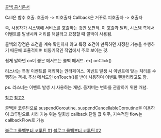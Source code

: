 [콜백 공식문서](https://kotlinlang.org/docs/async-programming.html#callbacks)

Call은 함수 호출. 호출자 -> 피호출자
Callback은 거꾸로 피호출자 -> 호출자

즉, 사용자가 시스템에 서비스를 호출하는 것인 보편적.
이 호출과 달리, 시스템 측에서 이벤트를 발생시켜 처리를 해달라고 요청할 때 콜백이 사용됨.

콜백의 장점은 조건을 계속 확인하지 않고 특정 조건이 만족하면 지정한 기능을 수행하기 때문에
효율적이며 비동기적인 작업에서 주로 보이는 것.

쉽게 말하면 on이 붙은 메서드는 콜백 메서드. 
ex) onClick()


리스너는 특정 이벤트를 처리하는 인터페이스.
이벤트 발생 시 이벤트에 맞는 처리를 수행하는 객체.
추상 메서드인 onTouch()를 받아 사용하며 이벤트 핸들러라고도 함.


ps. 리스너는 이벤트 발생 시 사용하는 개념. 옵저버는 변화를 관찰하기 위한 개념.

[참고](https://charlezz.com/?p=768)
[참고2](https://velog.io/@dev_2dong/%EC%95%88%EB%93%9C%EB%A1%9C%EC%9D%B4%EB%93%9C-Callback-%EA%B5%AC%ED%98%84%EC%97%90-%EB%8C%80%ED%95%9C-%EC%9D%B4%ED%95%B4)

[콜백을 코루틴으로](https://tourspace.tistory.com/442)
suspendCoroutine, suspendCancellableCoroutine을 이용하여 코루틴으로 처리 가능
위는 일회성 callback 단일 값 위주, 지속적인 flow는 callbackFlow로 가능

[블로그 콜백부터 코루틴 #1](https://jtm0609.tistory.com/158)
[블로그 콜백부터 코루틴 #2](https://medium.com/%EB%B0%95%EC%83%81%EA%B6%8C%EC%9D%98-%EC%82%BD%EC%A7%88%EB%B8%94%EB%A1%9C%EA%B7%B8/callback%EC%A7%80%EC%98%A5%EC%9C%BC%EB%A1%9C%EB%B6%80%ED%84%B0-coroutine%EA%B9%8C%EC%A7%80%EC%9D%98-%EA%B8%B4-%EC%97%AC%EC%A0%95-88d38d06449a)